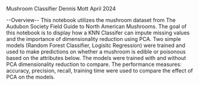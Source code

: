 Mushroom Classifier
Dennis Mott
April 2024

--Overview--
This notebook utilizes the mushroom dataset from The Audubon Society Field Guide to North American Mushrooms. The goal of this notebook is to display how a KNN Classifer can impute missing values and the importance of dimensionality reduction using PCA. Two simple models (Random Forest Classifier, Logisitc Regression) were trained and used to make predictions on whether a mushroom is edible or poisonous based on the attributes below. The models were trained with and without PCA dimensionality reduction to compare. The performance measures: accuracy, precision, recall, training time were used to compare the effect of PCA on the models.
